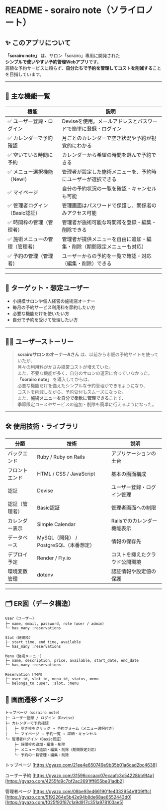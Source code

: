 # README - sorairo note（ソライロノート）

## ✨ このアプリについて

**「sorairo note」** は、サロン「sorairo」専用に開発された  
**シンプルで使いやすい予約管理Webアプリ**です。  
高額な予約サービスに頼らず、**自分たちで予約を管理してコストを削減する**ことを目指しています。

---

## 🧩 主な機能一覧

| 機能                             | 説明                                                                 |
|----------------------------------|----------------------------------------------------------------------|
| ✅ ユーザー登録・ログイン         | Deviseを使用。メールアドレスとパスワードで簡単に登録・ログイン         |
| ✅ カレンダーで予約確認           | 月ごとのカレンダーで空き状況や予約が視覚的にわかる                     |
| ✅ 空いている時間に予約           | カレンダーから希望の時間を選んで予約できる                             |
| ✅ メニュー選択機能（New!）       | 管理者が設定した施術メニューを、予約時にユーザーが選択できる           |
| ✅ マイページ                     | 自分の予約状況の一覧を確認・キャンセルも可能                           |
| ✅ 管理者ログイン（Basic認証）     | 管理画面はパスワードで保護し、関係者のみアクセス可能                   |
| ✅ 時間枠の管理（管理者）          | 管理者が施術可能な時間帯を登録・編集・削除できる                       |
| ✅ 施術メニューの管理（管理者）    | 管理者が提供メニューを自由に追加・編集・削除（期間限定メニューも対応） |
| ✅ 予約の管理（管理者）            | ユーザーからの予約を一覧で確認・対応（編集・削除）できる               |

---

## 🎯 ターゲット・想定ユーザー

- 小規模サロンや個人経営の施術店オーナー  
- 毎月の予約サービス利用料を節約したい方  
- 必要な機能だけを使いたい方  
- 自分で予約を受けて管理したい方  

---

## 🧑‍💻 ユーザーストーリー

> **sorairoサロンのオーナーAさん** は、以前から市販の予約サイトを使っていたが、  
> 月々の利用料がかさみ経営コストが増えていた。  
> また、不要な機能が多く、自分のサロンの運営に合っていなかった。  
> **「sorairo note」** を導入してからは、  
> 必要な機能だけを備えたシンプルな予約管理ができるようになり、  
> コストを削減しながら、予約受付もスムーズになった。  
> また、**施術メニューを自分で柔軟に管理できる**ことで、  
> 季節限定コースやサービスの追加・削除も簡単に行えるようになった。

---

## 🛠 使用技術・ライブラリ

| 分類            | 技術                                     | 説明                               |
|-----------------|------------------------------------------|------------------------------------|
| バックエンド    | Ruby / Ruby on Rails                     | アプリケーションの土台             |
| フロントエンド  | HTML / CSS / JavaScript                  | 基本の画面構成                     |
| 認証            | Devise                                   | ユーザー登録・ログイン管理         |
| 認証（管理者）  | Basic認証                                | 管理者画面への制限                 |
| カレンダー表示  | Simple Calendar                          | Railsでのカレンダー機能表示        |
| データベース    | MySQL（開発） / PostgreSQL（本番想定）   | 情報の保存先                       |
| デプロイ予定    | Render / Fly.io                          | コストを抑えたクラウド公開環境     |
| 環境変数管理    | dotenv                                   | 認証情報や設定値の保護             |

---

## 🗂 ER図（データ構造）

```plaintext
User（ユーザー）
├─ name, email, password, role（user / admin）
└─ has_many :reservations

Slot（時間枠）
├─ start_time, end_time, available
└─ has_many :reservations

Menu（施術メニュー）
├─ name, description, price, available, start_date, end_date
└─ has_many :reservations

Reservation（予約）
├─ user_id, slot_id, menu_id, status, memo
└─ belongs_to :user, :slot, :menu
```
## 🧭 画面遷移イメージ
```
トップページ（sorairo note）
├─ ユーザー登録 / ログイン（Devise）
├─ カレンダーで予約確認
│   ├─ 空き枠をクリック → 予約フォーム（メニュー選択付き）
│   └─ マイページ → 予約一覧 → 詳細・キャンセル
└─ 管理者ログイン（Basic認証）
    ├─ 時間枠の追加・編集・削除
    ├─ メニューの追加・編集・削除（期間限定対応）
    └─ 予約の一覧管理・編集・削除
```
トップページ
[https://gyazo.com/21ee4e650749e9b35b01a6cad2bc4638]

ユーザー予約
[https://gyazo.com/31596cccaac07ecaafc3c54228bb9f4a]
[https://gyazo.com/4255fd9c7bf2ac2691fff855be31adb2]

管理者ページ
[https://gyazo.com/08be93e4661901fe4332954e1f09fffc]
[https://gyazo.com/5192264e5b42e94b8de68ae6552443d0]
[https://gyazo.com/f025f93f87c1a9d917c351a978103ae5]